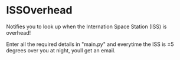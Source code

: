 # ISSOverhead
Notifies you to look up when the Internation Space Station (ISS) is overhead!

Enter all the required details in "main.py" and everytime the ISS is ±5 degrees over you at night, youll get an email.
